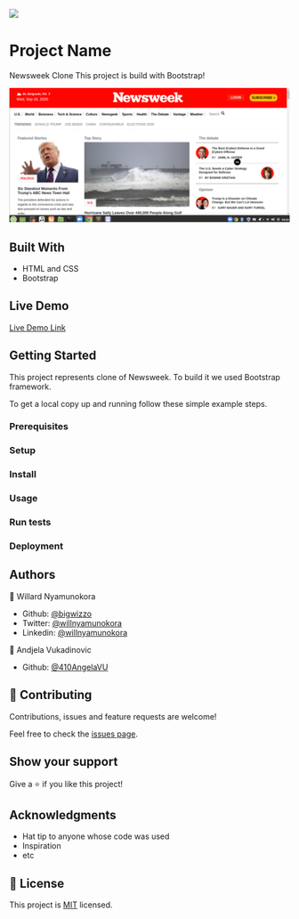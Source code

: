 ![](https://img.shields.io/badge/Microverse-blueviolet)

# Project Name
Newsweek Clone
This project is build with Bootstrap!

![screenshot](./images/sc.png)



## Built With

- HTML and CSS
- Bootstrap

## Live Demo

[Live Demo Link](https://bigwizzo.github.io/newsweek-clone/)


## Getting Started

This project represents clone of Newsweek. To build it we used Bootstrap framework.

To get a local copy up and running follow these simple example steps.

### Prerequisites

### Setup

### Install

### Usage

### Run tests

### Deployment



## Authors

👤 Willard Nyamunokora


- Github: [@bigwizzo](https://github.com/bigwizzo )
- Twitter: [@willnyamunokora](https://twitter.com/willnyamunokora)
- Linkedin: [@willnyamunokora](https://www.linkedin.com/in/willnyamunokora)

👤 Andjela Vukadinovic

- Github: [@410AngelaVU](https://github.com/410AngelaVU)

## 🤝 Contributing

Contributions, issues and feature requests are welcome!

Feel free to check the [issues page](https://github.com/BigWizzo/newsweek-clone/issues ).

## Show your support

Give a ⭐️ if you like this project!

## Acknowledgments

- Hat tip to anyone whose code was used
- Inspiration
- etc

## 📝 License

This project is [MIT](https://opensource.org/licenses/MIT) licensed.

